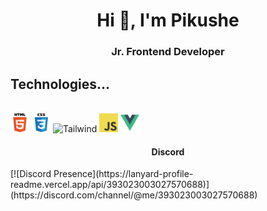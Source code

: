 <h1 align="center">Hi 👋, I'm Pikushe</h1>
<h3 align="center">Jr. Frontend Developer</h3>

## Technologies...
<br>
<img alt="Html" src="https://raw.githubusercontent.com/github/explore/80688e429a7d4ef2fca1e82350fe8e3517d3494d/topics/html/html.png" width="30px" height="30px"></img>
<img alt="Css" src="https://raw.githubusercontent.com/github/explore/80688e429a7d4ef2fca1e82350fe8e3517d3494d/topics/css/css.png" width="30px" height="30px"></img>
<img alt="Tailwind" src="https://raw.githubusercontent.com/tailwindlabs/tailwindcss/master/.github/logo-dark.svg" width="30px" height="30px"></img>
<img alt="JavaScript" src="https://raw.githubusercontent.com/github/explore/80688e429a7d4ef2fca1e82350fe8e3517d3494d/topics/javascript/javascript.png" width="30px" height="30px"></img>
<img alt="Vue.js" src="https://raw.githubusercontent.com/github/explore/80688e429a7d4ef2fca1e82350fe8e3517d3494d/topics/vue/vue.png" width="30px" height="30px"></img>

<h4 align="center">Discord</h3>
[![Discord Presence](https://lanyard-profile-readme.vercel.app/api/393023003027570688)](https://discord.com/channel/@me/393023003027570688) 
